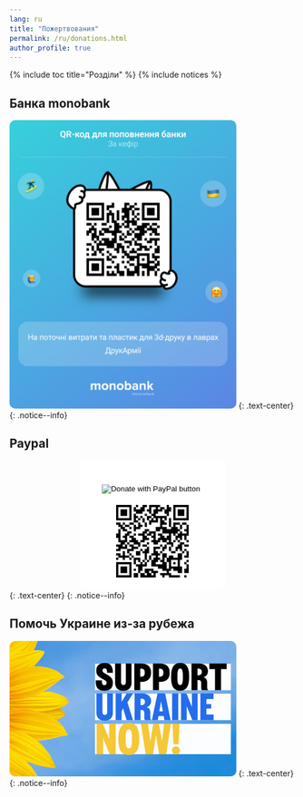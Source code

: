 ```yaml
---
lang: ru
title: "Пожертвования"
permalink: /ru/donations.html
author_profile: true
---
```



{% include toc title="Розділи" %}
{% include notices %}

<!-- 
<script>
location.href = 'https://supportukrainenow.org/';
</script> -->
	
## Банка monobank
	
<a href="https://send.monobank.ua/jar/6VmeFAs1zG" target="_blank"><img alt="Монобанка" border="0" src="/images/mono.jpg" width="400px" style="border-radius:10px !important"></a>
{: .text-center}
{: .notice--info}

## Paypal

<style>
  .donate-wrapper {
    height: 100%;
    margin: 0;
    display: flex;
    justify-content: center;
    align-items: center;
  }

  .donate-form {
    text-align: center;
    padding: 20px;
    background-color: white;
    border-radius: 10px;
  }
</style>

<div class="donate-wrapper">
	<div class="donate-form">
	<form class="donate-form" action="https://www.paypal.com/donate" method="post" target="_blank">
		<input type="hidden" name="hosted_button_id" value="S5BLF972J8G92" />
		<input type="image" src="https://www.paypalobjects.com/en_US/i/btn/btn_donateCC_LG.gif" border="0" name="submit" title="PayPal - The safer, easier way to pay online!" alt="Donate with PayPal button" />
		<img alt="" border="0" src="https://www.paypal.com/en_UA/i/scr/pixel.gif" width="1" height="1" />
	</form>
		<img alt="PayPal" border="0" src="/images/paypal.png" />
	</div>
</div>
{: .text-center}
{: .notice--info}

## Помочь Украине из-за рубежа

<a href="https://supportukrainenow.org/" target="_blank"><img alt="Support Ukraine Now" border="0" src="/images/sun.png" width="400px" style="border-radius:10px !important"></a>
{: .text-center}
{: .notice--info}